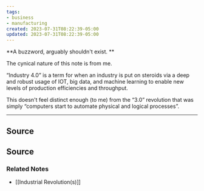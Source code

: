 ```yaml
---
tags:
- business
- manufacturing
created: 2023-07-31T08:22:39-05:00
updated: 2023-07-31T08:22:39-05:00
---
```

**A buzzword, arguably shouldn't exist. **

The cynical nature of this note is from me.

“Industry 4.0” is a term for when an industry is put on steroids via a deep and robust usage of IOT, big data, and machine learning to enable new levels of production efficiencies and throughput. 

This doesn't feel distinct enough (to me) from the “3.0” revolution that was simply “computers start to automate physical and logical processes”.

---

## Source


## Source

### Related Notes
- [[Industrial Revolution(s)]]
